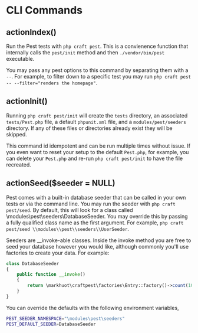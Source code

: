 # CLI Commands

## actionIndex()
Run the Pest tests with `php craft pest`. This is a convienence function that internally calls the
`pest/init` method and then `./vendor/bin/pest` executable.

You may pass any pest options to this command by separating them with a `--`. For example, to filter
down to a specific test you may run `php craft pest -- --filter="renders the homepage"`.

## actionInit()
Running `php craft pest/init` will create the `tests` directory, an associated `tests/Pest.php` file, a
default `phpunit.xml` file, and a `modules/pest/seeders` directory. If any of these files or directories
already exist they will be skipped.

This command id idempotent and can be run multiple times without issue. If you even want to reset your
setup to the default `Pest.php`, for example, you can delete your `Pest.php` and re-run `php craft pest/init`
to have the file recreated.

## actionSeed($seeder = NULL)
Pest comes with a built-in database seeder that can be called in your own tests or via the command
line. You may run the seeder with `php craft pest/seed`. By default, this will look for a class
called \modules\pest\seeders\DatabaseSeeder. You may override this by passing a fully qualified class
name as the first argument. For example, `php craft pest/seed \\modules\\pest\\seeders\\UserSeeder`.

Seeders are __invoke-able classes. Inside the invoke method you are free to seed your database however
you would like, although commonly you'll use factories to create your data. For example:

```php
class DatabaseSeeder
{
    public function __invoke()
    {
        return \markhuot\craftpest\factories\Entry::factory()->count(10)->create();
    }
}
```

You can override the defaults with the following environment variables,

```bash
PEST_SEEDER_NAMESPACE="\modules\pest\seeders"
PEST_DEFAULT_SEEDER=DatabaseSeeder
```